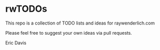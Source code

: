 # rwTODOs

This repo is a collection of TODO lists and ideas for raywenderlich.com

Please feel free to suggest your own ideas via pull requests.

Eric Davis
